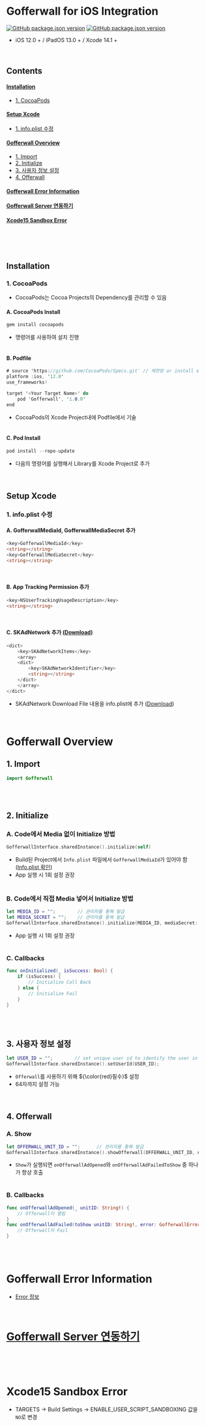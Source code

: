 # Gofferwall for iOS Integration
[![GitHub package.json version](https://img.shields.io/badge/Android-1.0.0-blue)](https://github.com/Gofferwall/Gofferwall-Android-Sample)
[![GitHub package.json version](https://img.shields.io/badge/iOS-1.0.0-blue)](../../releases)

- iOS 12.0 + / iPadOS 13.0 + / Xcode 14.1 +
<br/>

## Contents
#### [Installation](#installation-1)
- [1. CocoaPods](#1-cocoapods)
#### [Setup Xcode](#setup-xcode-1)
- [1. info.plist 수정](#1-infoplist-수정)
#### [Gofferwall Overview](#gofferwall-overview-1)
- [1. Import](#1-import)
- [2. Initialize](#2-initialize)
- [3. 사용자 정보 설정](#3-사용자-정보-설정)
- [4. Offerwall](#4-offerwall)
#### [Gofferwall Error Information](./api_documentation.md#model)
#### [Gofferwall Server 연동하기](./reward_callback_info.md)
#### [Xcode15 Sandbox Error](#xcode15-sandbox-error-1)
<br/><br/><br/>

## Installation
### 1. CocoaPods
- CocoaPods는 Cocoa Projects의 Dependency를 관리할 수 있음

#### A. CocoaPods Install
```csharp
gem install cocoapods
```
- 명령어를 사용하여 설치 진행
<br/><br/>

#### B. Podfile
```csharp
# source 'https://github.com/CocoaPods/Specs.git' // 제한망 or install error시 추가
platform :ios, '12.0'
use_frameworks!

target '<Your Target Name>' do
    pod 'Gofferwall', '1.0.0'
end
```
- CocoaPods의 Xcode Project내에 Podfile에서 기술
<br/><br/>

#### C. Pod Install
```csharp
pod install --repo-update
```
- 다음의 명령어를 실행해서 Library를 Xcode Project로 추가
<br/><br/><br/>

## Setup Xcode
### 1. info.plist 수정
#### A. GofferwallMediaId, GofferwallMediaSecret 추가
```csharp
<key>GofferwallMediaId</key>
<string></string>
<key>GofferwallMediaSecret</key>
<string></string>
```
<br/>

#### B. App Tracking Permission 추가
```csharp
<key>NSUserTrackingUsageDescription</key>
<string></string>
```
<br/>

#### C. SKAdNetwork 추가 ([Download](./releases/download/1.0.0/GofferwallSkAdNetworks.plist))
```csharp
<dict>
    <key>SKAdNetworkItems</key>
    <array>
	<dict>
	    <key>SKAdNetworkIdentifier</key>
	    <string></string>
	</dict>
    </array>
</dict>
```
- SKAdNetwork Download File 내용을 info.plist에 추가 ([Download](./releases/download/1.0.0/GofferwallSkAdNetworks.plist))
<br/><br/><br/>

# Gofferwall Overview
## 1. Import
```swift
import Gofferwall
```
<br/><br/>

## 2. Initialize
### A. Code에서 Media 없이 Initialize 방법
```swift
GofferwallInterface.sharedInstance().initialize(self)
```
- Build된 Project에서 `Info.plist` 파일에서 `GofferwallMediaId`가 있어야 함 ([Info.plist 확인](./#a-gofferwallmediaid-gofferwallmediasecret-추가))
- App 실행 시 1회 설정 권장
<br/><br/>

### B. Code에서 직접 Media 넣어서 Initialize 방법
```swift
let MEDIA_ID = "";        // 관리자를 통해 발급
let MEDIA_SECRET = "";    // 관리자를 통해 발급
GofferwallInterface.sharedInstance().initialize(MEDIA_ID, mediaSecret: MEDIA_SECRET, delegate: self)
```
- App 실행 시 1회 설정 권장
<br/><br/>

### C. Callbacks
```swift
func onInitialized(_ isSuccess: Bool) {
    if (isSuccess) {
        // Initialize Call Back
    } else {
        // Initialize Fail
    }
}
```
<br/><br/>

## 3. 사용자 정보 설정
```swift
let USER_ID = "";        // set unique user id to identify the user in reward information
GofferwallInterface.sharedInstance().setUserId(USER_ID);
```
- `Offerwall`를 사용하기 위해 ${\color{red}필수}$ 설정
- 64자까지 설정 가능
<br/><br/><br/>

## 4. Offerwall
### A. Show
```swift
let OFFERWALL_UNIT_ID = "";      // 관리자를 통해 발급
GofferwallInterface.sharedInstance().showOfferwall(OFFERWALL_UNIT_ID, delegate: self)
```
- `Show`가 실행되면 `onOfferwallAdOpened`와 `onOfferwallAdFailedToShow` 중 하나가 항상 호출
<br/><br/>

### B. Callbacks
```swift
func onOfferwallAdOpened(_ unitID: String!) {
    // Offerwall이 열림
}
func onOfferwallAdFailed(toShow unitID: String!, error: GofferwallError!) {
    // Offerwall이 Fail
}
```
<br/><br/>

# Gofferwall Error Information
- [Error 정보](./api_documentation.md#model)
<br/><br/><br/>

# [Gofferwall Server 연동하기](./reward_callback_info.md)
<br/><br/><br/>

# Xcode15 Sandbox Error
- TARGETS -> Build Settings -> ENABLE_USER_SCRIPT_SANDBOXING 값을 `NO`로 변경

